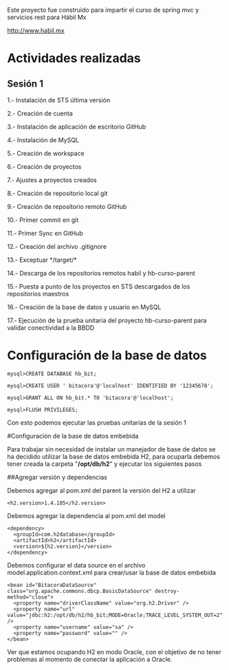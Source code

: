 Este proyecto fue construido para impartir el curso de spring mvc y servicios rest para Hábil Mx

http://www.habil.mx


# Actividades realizadas

## Sesión 1

1.- Instalación de STS última versión

2.- Creación de cuenta

3.- Instalación de aplicación de escritorio GitHub

4.- Instalación de MySQL

5.- Creación de workspace

6.- Creación de proyectos

7.- Ajustes a proyectos creados

8.- Creación de repositorio local git

9.- Creación de repositorio remoto GitHub

10.- Primer commit en git

11.- Primer Sync en GitHub

12.- Creación del archivo .gitignore

13.- Exceptuar \*/target/\*

14.- Descarga de los repositorios remotos habil y hb-curso-parent

15.- Puesta a punto de los proyectos en STS descargados de los repositorios maestros

16.- Creación de la base de datos y usuario en MySQL

17.- Ejecución de la prueba unitaria del proyecto hb-curso-parent para validar conectividad a la BBDD


# Configuración de la base de datos

    mysql>CREATE DATABASE hb_bit;

    mysql>CREATE USER ' bitacora'@'localhost' IDENTIFIED BY '12345678';

    mysql>GRANT ALL ON hb_bit.* TO 'bitacora'@'localhost';

    mysql>FLUSH PRIVILEGES;

Con esto podemos ejecutar las pruebas unitarias de la sesión 1

#Configuración de la base de datos embebida

Para trabajar sin necesidad de instalar un manejador de base de datos se ha decidido
utilizar la base de datos embebida H2, para ocuparla debemos tener creada la carpeta
"**/opt/db/h2**" y ejecutar los siguientes pasos

##Agregar versión y dependencias

Debemos agregar al pom.xml del parent la versión del H2 a utilizar

    <h2.version>1.4.185</h2.version>

Debemos agregar la dependencia al pom.xml del model

    <dependency>
      <groupId>com.h2database</groupId>
      <artifactId>h2</artifactId>
      <version>${h2.version}</version>
    </dependency>

Debemos configurar el data source en el archivo model.application.context.xml para crear/usar la base de datos embebida

    <bean id="BitacoraDataSource" class="org.apache.commons.dbcp.BasicDataSource" destroy-method="close">
      <property name="driverClassName" value="org.h2.Driver" />
      <property name="url" value="jdbc:h2:/opt/db/h2/hb_bit;MODE=Oracle;TRACE_LEVEL_SYSTEM_OUT=2" />
      <property name="username" value="sa" />
      <property name="password" value="" />
    </bean>

Ver que estamos ocupando H2 en modo Oracle, con el objetivo de no tener problemas al momento de conectar la aplicación a Oracle.
